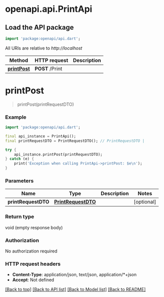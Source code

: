 # openapi.api.PrintApi

## Load the API package
```dart
import 'package:openapi/api.dart';
```

All URIs are relative to *http://localhost*

Method | HTTP request | Description
------------- | ------------- | -------------
[**printPost**](PrintApi.md#printpost) | **POST** /Print | 


# **printPost**
> printPost(printRequestDTO)



### Example
```dart
import 'package:openapi/api.dart';

final api_instance = PrintApi();
final printRequestDTO = PrintRequestDTO(); // PrintRequestDTO | 

try {
    api_instance.printPost(printRequestDTO);
} catch (e) {
    print('Exception when calling PrintApi->printPost: $e\n');
}
```

### Parameters

Name | Type | Description  | Notes
------------- | ------------- | ------------- | -------------
 **printRequestDTO** | [**PrintRequestDTO**](PrintRequestDTO.md)|  | [optional] 

### Return type

void (empty response body)

### Authorization

No authorization required

### HTTP request headers

 - **Content-Type**: application/json, text/json, application/*+json
 - **Accept**: Not defined

[[Back to top]](#) [[Back to API list]](../README.md#documentation-for-api-endpoints) [[Back to Model list]](../README.md#documentation-for-models) [[Back to README]](../README.md)

